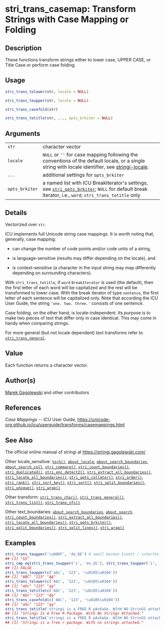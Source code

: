 # stri\_trans\_casemap: Transform Strings with Case Mapping or Folding

## Description

These functions transform strings either to lower case, UPPER CASE, or Title Case or perform case folding.

## Usage

```r
stri_trans_tolower(str, locale = NULL)

stri_trans_toupper(str, locale = NULL)

stri_trans_casefold(str)

stri_trans_totitle(str, ..., opts_brkiter = NULL)
```

## Arguments

|                |                                                                                                                                                                                                       |
|----------------|-------------------------------------------------------------------------------------------------------------------------------------------------------------------------------------------------------|
| `str`          | character vector                                                                                                                                                                                      |
| `locale`       | `NULL` or `''` for case mapping following the conventions of the default locale, or a single string with locale identifier, see [stringi-locale](about_locale.md).                                    |
| `...`          | additional settings for `opts_brkiter`                                                                                                                                                                |
| `opts_brkiter` | a named list with <span class="pkg">ICU</span> BreakIterator\'s settings, see [`stri_opts_brkiter`](stri_opts_brkiter.md); `NULL` for default break iterator, i.e., `word`; `stri_trans_totitle` only |

## Details

Vectorized over `str`.

<span class="pkg">ICU</span> implements full Unicode string case mappings. It is worth noting that, generally, case mapping:

-   can change the number of code points and/or code units of a string,

-   is language-sensitive (results may differ depending on the locale), and

-   is context-sensitive (a character in the input string may map differently depending on surrounding characters).

With `stri_trans_totitle`, if `word` `BreakIterator` is used (the default), then the first letter of each word will be capitalized and the rest will be transformed to lower case. With the break iterator of type `sentence`, the first letter of each sentence will be capitalized only. Note that according the <span class="pkg">ICU</span> User Guide, the string `'one. two. three.'` consists of one sentence.

Case folding, on the other hand, is locale-independent. Its purpose is to make two pieces of text that differ only in case identical. This may come in handy when comparing strings.

For more general (but not locale dependent) text transforms refer to [`stri_trans_general`](stri_trans_general.md).

## Value

Each function returns a character vector.

## Author(s)

[Marek Gagolewski](https://www.gagolewski.com/) and other contributors

## References

*Case Mappings* -- ICU User Guide, <https://unicode-org.github.io/icu/userguide/transforms/casemappings.html>

## See Also

The official online manual of <span class="pkg">stringi</span> at <https://stringi.gagolewski.com/>

Other locale\_sensitive: [`%s<%()`](operator_compare.md), [`about_locale`](about_locale.md), [`about_search_boundaries`](about_search_boundaries.md), [`about_search_coll`](about_search_coll.md), [`stri_compare()`](stri_compare.md), [`stri_count_boundaries()`](stri_count_boundaries.md), [`stri_duplicated()`](stri_duplicated.md), [`stri_enc_detect2()`](stri_enc_detect2.md), [`stri_extract_all_boundaries()`](stri_extract_boundaries.md), [`stri_locate_all_boundaries()`](stri_locate_boundaries.md), [`stri_opts_collator()`](stri_opts_collator.md), [`stri_order()`](stri_order.md), [`stri_rank()`](stri_rank.md), [`stri_sort_key()`](stri_sort_key.md), [`stri_sort()`](stri_sort.md), [`stri_split_boundaries()`](stri_split_boundaries.md), [`stri_unique()`](stri_unique.md), [`stri_wrap()`](stri_wrap.md)

Other transform: [`stri_trans_char()`](stri_trans_char.md), [`stri_trans_general()`](stri_trans_general.md), [`stri_trans_list()`](stri_trans_list.md), [`stri_trans_nfc()`](stri_trans_nf.md)

Other text\_boundaries: [`about_search_boundaries`](about_search_boundaries.md), [`about_search`](about_search.md), [`stri_count_boundaries()`](stri_count_boundaries.md), [`stri_extract_all_boundaries()`](stri_extract_boundaries.md), [`stri_locate_all_boundaries()`](stri_locate_boundaries.md), [`stri_opts_brkiter()`](stri_opts_brkiter.md), [`stri_split_boundaries()`](stri_split_boundaries.md), [`stri_split_lines()`](stri_split_lines.md), [`stri_wrap()`](stri_wrap.md)

## Examples




```r
stri_trans_toupper('\u00DF', 'de_DE') # small German Eszett / scharfes S
## [1] "SS"
stri_cmp_eq(stri_trans_toupper('i', 'en_US'), stri_trans_toupper('i', 'tr_TR'))
## [1] FALSE
stri_trans_toupper(c('abc', '123', '\u0105\u0104'))
## [1] "ABC" "123" "ĄĄ"
stri_trans_tolower(c('AbC', '123', '\u0105\u0104'))
## [1] "abc" "123" "ąą"
stri_trans_totitle(c('AbC', '123', '\u0105\u0104'))
## [1] "Abc" "123" "Ąą"
stri_trans_casefold(c('AbC', '123', '\u0105\u0104'))
## [1] "abc" "123" "ąą"
stri_trans_totitle('stringi is a FREE R pAcKaGe. WItH NO StrinGS attached.') # word boundary
## [1] "Stringi Is A Free R Package. With No Strings Attached."
stri_trans_totitle('stringi is a FREE R pAcKaGe. WItH NO StrinGS attached.', type='sentence')
## [1] "Stringi is a free r package. With no strings attached."
```
